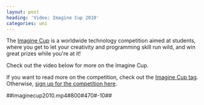 ```yaml
---
layout: post
heading: 'Video: Imagine Cup 2010'
categories: uni
---
```


The [Imagine Cup](http://www.chris-alexander.co.uk/tag/imagine-cup) is a worldwide technology competition aimed at students, where you get to let your creativity and programming skill run wild, and win great prizes while you're at it!

Check out the video below for more on the Imagine Cup.

If you want to read more on the competition, check out the [Imagine Cup tag](http://www.chris-alexander.co.uk/tag/imagine-cup). Otherwise, [sign up for the competition here](bit.ly/ICRMSP08).

##imaginecup2010.mp4#800#470#-10##